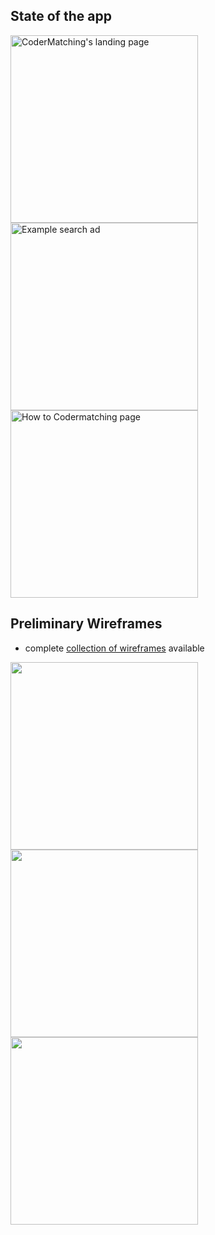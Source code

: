 ## State of the app
<!-- source for p tag alignment: https://stackoverflow.com/a/45369511 -->
<a href="https://codermatching.herokuapp.com/">
<p float="left">
<img src="https://user-images.githubusercontent.com/49591562/161963424-5be940f1-be8c-41d1-8f58-5336d675dbd5.png" alt="CoderMatching's landing page" width=300px>
<img src="https://user-images.githubusercontent.com/49591562/161963596-d633fefb-c908-4cab-93fc-c4e217845404.png" alt="Example search ad" width=300px>
<img src="https://user-images.githubusercontent.com/49591562/161963728-499ef8c4-f8f4-4785-b996-0789f1f6e052.png" alt="How to Codermatching page" width=300px>
</p>
</a>

## Preliminary Wireframes
- complete [collection of wireframes](https://sam437893.invisionapp.com/freehand/CoderMatching--MVP--9A3NhYvtU?dsid_h=54da53730010118f92f1efe973830fa2d2ca6b5a0d4c7c627e20927d511d4546&uid_h=ab5511291023d2b221c9336d4cf5ede1af7a3652ec29c29fb700341a4cb989ea) available
<a href="https://sam437893.invisionapp.com/freehand/CoderMatching--MVP--9A3NhYvtU?dsid_h=54da53730010118f92f1efe973830fa2d2ca6b5a0d4c7c627e20927d511d4546&uid_h=ab5511291023d2b221c9336d4cf5ede1af7a3652ec29c29fb700341a4cb989ea">
<p float="left">
<img src="https://user-images.githubusercontent.com/49591562/161961180-d29fedba-ca6e-439f-ba7b-0736aa33500f.png" width=300px>
<img src="https://user-images.githubusercontent.com/49591562/161961337-8ff47804-3d51-47d6-b830-4d7741f13766.png" width=300px>
<img src="https://user-images.githubusercontent.com/49591562/161961412-a0d7cec9-5a9e-4f9e-9e67-4aaa6a02f1e4.png" width=300px>
</p>
</a>
